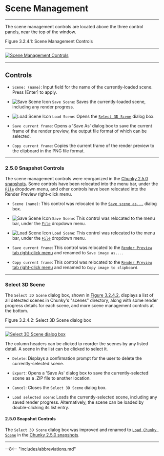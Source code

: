 # Scene Management

---

The scene management controls are located above the three control panels, near the top of the window.

<div class="figure" id="figure-3-2-4-1">
  <p class="figure">
  Figure 3.2.4.1: Scene Management Controls
  </p>
  <hr>
  <a href="../../../img/user_interface/scene_management.png">
  <img class="figure" src="../../../img/user_interface/scene_management.png" alt="Scene Management Controls">
  </a>
</div>

---

## Controls

- `Scene: (name)`: Input field for the name of the currently-loaded scene. Press [Enter] to apply.

- <img src="../../../img/user_interface/disk.png" alt="Save Scene Icon"> `Save Scene`: Saves the currently-loaded scene, including any render progress.

- <img src="../../../img/user_interface/load.png" alt="Load Scene Icon"> `Load Scene`: Opens the [`Select 3D Scene`](#select-3d-scene) dialog box.

- `Save current frame`: Opens a 'Save As' dialog box to save the current frame of the render preview, the output file format of which can be selected.

- `Copy current frame`: Copies the current frame of the render preview to the clipboard in the PNG file format.

---

### 2.5.0 Snapshot Controls

The scene management controls were reorganized in the [Chunky 2.5.0 snapshots](../../../getting_started/configuring_chunky_launcher#advanced-settings). Some controls have been relocated into the menu bar, under the [`File`](../menu_bar/file) dropdown menu, and other controls have been relocated into the Render Preview right-click menu.

- `Scene (name)`: This control was relocated to the [`Save scene as...`](../menu_bar/file#250-snapshot-controls) dialog box.

- <img src="../../../img/user_interface/disk.png" alt="Save Scene Icon"> `Save Scene`: This control was relocated to the menu bar, under the [`File`](../menu_bar/file) dropdown menu.

- <img src="../../../img/user_interface/load.png" alt="Load Scene Icon"> `Load Scene`: This control was relocated to the menu bar, under the [`File`](../menu_bar/file) dropdown menu.

- `Save current frame`: This control was relocated to the [`Render Preview` tab right-click menu](../render_preview#250-snapshot-controls) and renamed to `Save image as...`.

- `Copy current frame`: This control was relocated to the [`Render Preview` tab right-click menu](../render_preview#250-snapshot-controls) and renamed to `Copy image to clipboard`.

---

### Select 3D Scene

The `Select 3D Scene` dialog box, shown in [Figure 3.2.4.2](#figure-3-2-4-2), displays a list of all detected scenes in Chunky's "scenes" directory, along with some render progress details for each scene, and more scene management controls at the bottom.

<div class="figure" id="figure-3-2-4-2">
  <p class="figure">
  Figure 3.2.4.2: Select 3D Scene dialog box
  </p>
  <hr>
  <a href="../../../img/user_interface/select_3d_scene.png">
  <img class="figure" src="../../../img/user_interface/select_3d_scene.png" alt="Select 3D Scene dialog box">
  </a>
</div>

The column headers can be clicked to reorder the scenes by any listed detail. A scene in the list can be clicked to select it.

- `Delete`: Displays a confirmation prompt for the user to delete the currently-selected scene.

- `Export`: Opens a 'Save As' dialog box to save the currently-selected scene as a .ZIP file to another location.

- `Cancel`: Closes the `Select 3D Scene` dialog box.

- `Load selected scene`: Loads the currently-selected scene, including any saved render progress. Alternatively, the scene can be loaded by double-clicking its list entry.

#### 2.5.0 Snapshot Controls

The `Select 3D Scene` dialog box was improved and renamed to [`Load Chunky Scene`](../menu_bar/file#load-chunky-scene) in the [Chunky 2.5.0 snapshots](../../../getting_started/configuring_chunky_launcher#advanced-settings).

---

--8<-- "includes/abbreviations.md"
